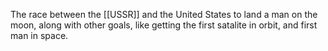 The race between the [[USSR]] and the United States to land a man on the moon, along with other goals, like getting the first satalite in orbit, and first man in space. 